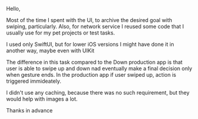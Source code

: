 Hello,

Most of the time I spent with the UI, to archive the desired goal with swiping, particularly. Also, for network service I reused some code that I usually use for my pet projects or test tasks.

I used only SwiftUI, but for lower iOS versions I might have done it in another way, maybe even with UIKit

The difference in this task compared to the Down production app is that user is able to swipe up and down nad eventually make a final decision only when gesture ends. In the production app if user swiped up,
action is triggered immideately.

I didn't use any caching, because there was no such requirement, but they would help with images a lot.

Thanks in advance
